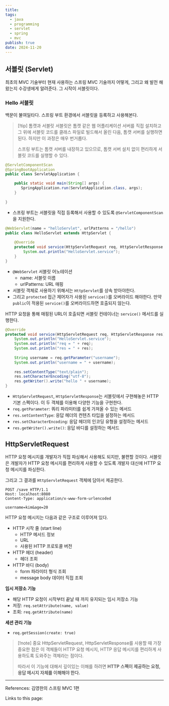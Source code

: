 ```yaml
---
title: 
tags:
  - java
  - programming
  - servlet
  - spring
  - mvc
publish: true
date: 2024-11-20
---
```

## 서블릿 (Servlet)
최초의 MVC 기술부터 현재 사용하는 스프링 MVC 기술까지 어떻게, 그리고 왜 발전 해왔는지 수강생에게 알려준다. 그 시작이 서블릿이다.

### Hello 서블릿
백문이 불여일타다. 스프링 부트 환경에서 서블릿을 등록하고 사용해본다.

> [!tip] 톰캣과 서블릿
> 서블릿은 톰캣 같은 웹 어플리케이션 서버를 직접 설치하고 그 위에 서블릿 코드를 클래스 파일로 빌드해서 올린 다음, 톰캣 서버를 실행하면 된다. 하지만 이 과정은 매우 번거롭다.
> 
> 스프링 부트는 톰캣 서버를 내장하고 있으므로, 톰캣 서버 설치 없이 편리하게 서블릿 코드를 실행할 수 있다.


```java
@ServletComponentScan  
@SpringBootApplication  
public class ServletApplication {  

    public static void main(String[] args) {  
       SpringApplication.run(ServletApplication.class, args);  
    }
    
}
```
- 스프링 부트는 서블릿을 직접 등록해서 사용할 수 있도록 `@ServletComponentScan`을 지원한다.


```java
@WebServlet(name = "helloServlet", urlPatterns = "/hello")  
public class HelloServlet extends HttpServlet {  
  
    @Override  
    protected void service(HttpServletRequest req, HttpServletResponse resp) throws ServletException, IOException {  
        System.out.println("HelloServlet.service");  
    }  
}
```
- `@WebServlet` 서블릿 어노테이션
	- name: 서블릿 이름
	- urlPatterns: URL 매핑
- 서블릿 객체로 사용하기 위해서는 `HttpServlet`를 상속 받아야한다.
- 그리고 `protected` 접근 제어자가 사용된 `service()`를 오버라이드 해야한다. 만약 `public`이 적용된 `service()`를 오버라이드하면 호출되지 않는다.

HTTP 요청을 통해 매핑된 URL이 호출되면 서블릿 컨테이너는 `service()` 메서드를 실행한다.

```java
@Override  
protected void service(HttpServletRequest req, HttpServletResponse res) throws ServletException, IOException {  
    System.out.println("HelloServlet.service");  
    System.out.println("req = " + req);  
    System.out.println("res = " + res);  
  
    String username = req.getParameter("username");  
    System.out.println("username = " + username);  
  
    res.setContentType("text/plain");  
    res.setCharacterEncoding("utf-8");  
    res.getWriter().write("hello " + username);  
}
```

- `HttpServletRequest`, `HttpServletResponse`는 서블릿에서 구현해놓은 HTTP 기본 스펙이다. 이 두 객체를 이용해 다양한 기능을 구현한다.
- `req.getParameter`: 쿼리 파라미터를 쉽게 가져올 수 있는 메서드
- `res.setContentType`: 응답 헤더의 컨텐츠 타입을 설정하는 메서드
- `res.setCharacterEncoding`: 응답 헤더의 인코딩 유형을 설정하는 메서드
- `res.getWriter().write()`: 응답 바디를 설정하는 메서드


## HttpServletRequest
HTTP 요청 메시지를 개발자가 직접 파싱해서 사용해도 되지만, 불편할 것이다. 서블릿은 개발자가 HTTP 요청 메시지를 편리하게 사용할 수 있도록 개발자 대신에 HTTP 요청 메시지를 파싱한다.

그리고 그 결과를 `HttpServletRequest` 객체에 담아서 제공한다.

```http title="HTTP 요청 메시지"
POST /save HTTP/1.1
Host: localhost:8080
Content-Type: application/x-www-form-urlencoded

username=kim&age=20
```

HTTP 요청 메시지는 다음과 같은 구조로 이루어져 있다.
- HTTP 시작 줄 (start line)
	- HTTP 메서드 정보
	- URL
	- 사용된 HTTP 프로토콜 버전
- HTTP 헤더 (header)
	- 헤더 조회
- HTTP 바디 (body)
	- form 파라미터 형식 조회
	- message body 데이터 직접 조회

**임시 저장소 기능**
- 해당 HTTP 요청이 시작부터 끝날 때 까지 유지되는 임시 저장소 기능
- 저장: `req.setAttribute(name, value)`
- 조회: `req.getAttribute(name)`

**세션 관리 기능**
- `req.getSession(create: true)`

> [!note] 중요
> HttpServletRequest, HttpServletResponse를 사용할 때 가장 중요한 점은 이 객체들이 HTTP 요청 메시지, HTTP 응답 메시지를 편리하게 사용하도록 도와주는 객체라는 점이다.
> 
> 따라서 이 기능에 대해서 깊이있는 이해를 하려면 **HTTP 스펙이 제공하는 요청, 응답 메시지 자체를 이해해야 한다.**



---
References: 김영한의 스프링 MVC 1편

Links to this page: 